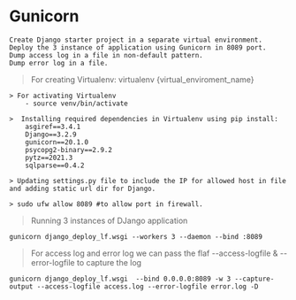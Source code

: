 # Gunicorn
    Create Django starter project in a separate virtual environment.
    Deploy the 3 instance of application using Gunicorn in 8089 port.
    Dump access log in a file in non-default pattern.
    Dump error log in a file.


> For creating Virtualenv:
    virtualenv {virtual_enviroment_name}

    > For activating Virtualenv
        - source venv/bin/activate
    
    >  Installing required dependencies in Virtualenv using pip install:
        asgiref==3.4.1
        Django==3.2.9
        gunicorn==20.1.0
        psycopg2-binary==2.9.2
        pytz==2021.3
        sqlparse==0.4.2

    > Updating settings.py file to include the IP for allowed host in file and adding static url dir for Django.

    > sudo ufw allow 8089 #to allow port in firewall.

> Running 3 instances of DJango application


    gunicorn django_deploy_lf.wsgi --workers 3 --daemon --bind :8089

> For access log and error log we can pass the flaf --access-logfile & --error-logfile to capture the log

    gunicorn django_deploy_lf.wsgi  --bind 0.0.0.0:8089 -w 3 --capture-output --access-logfile access.log --error-logfile error.log -D


